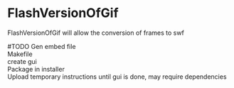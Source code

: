 # FlashVersionOfGif
FlashVersionOfGif will allow the conversion of frames to swf  


#TODO
Gen embed file  
Makefile  
create gui  
Package in installer  
Upload temporary instructions until gui is done, may require dependencies  